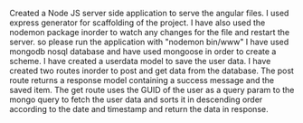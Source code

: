 Created a Node JS server side application to serve the angular files. I used express generator for scaffolding of the project.
I have also used the nodemon package inorder to watch any changes for the file and restart the server. so please run the application
with "nodemon bin/www"
I have used mongodb nosql database and have used mongoose in order to create a scheme. I have created a userdata model to save the user
data.
I have created two routes inorder to post and get data from the database. The post route returns a response model containing a success message
and the saved item. The get route uses the GUID of the user as a query param to the mongo query to fetch the user data and sorts it in
descending order according to the date and timestamp and return the data in response.
